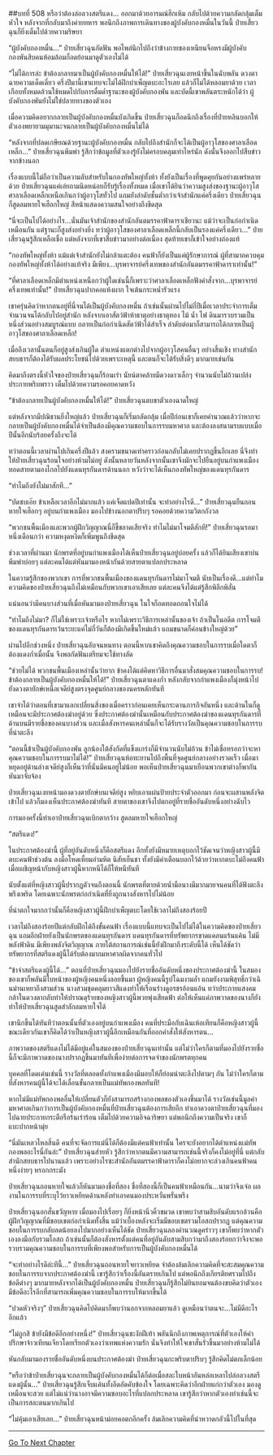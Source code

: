 ##บทที่ 508 หรือว่าต้องล่อลวงสตรีแดง...
ออกมาด้วยอารมณ์ฮึกเหิม กลับไปด้วยความกลัดกลุ้มเต็มหัวใจ หลังจากที่กลับมาถึงค่ายทหาร พอนึกถึงภาพการเดินทางของผู้บังคับกองหมื่นในวันนี้ ป๋ายเสี่ยวฉุนก็ยิ่งเต็มไปด้วยความริษยา

“ผู้บังคับกองหมื่น...” ป๋ายเสี่ยวฉุนกัดฟัน พอไพล่นึกไปถึงว่าข้างกายของเหนียนจือหรงมีผู้บังคับกองพันสิบคนห้อมล้อมก็อดย้อนมาดูตัวเองไม่ได้

“ไม่ได้การล่ะ ข้าต้องกลายมาเป็นผู้บังคับกองหมื่นให้ได้!” ป๋ายเสี่ยวฉุนเงยหน้าขึ้นในฉับพลัน ดวงตาฉายความเด็ดเดี่ยว ครึ่งปีมานี้เขาแทบจะไม่ได้ฝึกบำเพ็ญตบะอะไรเลย แล้วก็ไม่ได้หลอมยาด้วย เวลาเกือบทั้งหมดล้วนใช้หมดไปกับการดื่มด่ำฐานะของผู้บังคับกองพัน และบัดนี้เขาพลันตระหนักได้ว่า ผู้บังคับกองพันยังไม่ใช่ปลายทางของตัวเอง

เมื่อความคิดอยากกลายเป็นผู้บังคับกองหมื่นบังเกิดขึ้น ป๋ายเสี่ยวฉุนก็อดนึกถึงเรื่องที่ป๋ายหลินบอกให้ตัวเองพยายามมุมานะจนกลายเป็นผู้บังคับกองหมื่นไม่ได้

“หลังจากที่ปลดเกษียณด้วยฐานะผู้บังคับกองหมื่น กลับไปถึงสำนักก็จะได้เป็นผู้อาวุโสของศาลาเลือดเหล็ก...” ป๋ายเสี่ยวฉุนพึมพำ รู้สึกว่าข้อมูลที่ตัวเองรู้ยังไม่ครอบคลุมเท่าไหร่นัก ดังนั้นจึงออกไปสืบข่าวจากข้างนอก

เรื่องแบบนี้ไม่ถือว่าเป็นความลับสำหรับในกองทัพใหญ่ทั้งห้า ทั้งยังเป็นเรื่องที่พูดคุยกันอย่างแพร่หลายด้วย ป๋ายเสี่ยวฉุนแค่เอ่ยถามนิดหน่อยก็รับรู้เรื่องทั้งหมด เมื่อเขาได้ยินว่าความสูงส่งของฐานะผู้อาวุโสศาลาเลือดเหล็กเหนือเกินกว่าผู้อาวุโสทั่วไป แถมยังลำดับชั้นต่ำกว่าเจ้าสำนักแค่ครึ่งเดียว ป๋ายเสี่ยวฉุนก็สูดลมหายใจเฮือกใหญ่ สีหน้าแสดงความสนใจอย่างถึงขีดสุด

“นี่จะเป็นไปได้อย่างไร...นั่นมันเจ้าสำนักของสำนักอันตมรรคาฟ้าดาราเชียวนะ แม้ว่าจะเป็นก่อกำเนิดเหมือนกัน แต่ฐานะก็สูงส่งอย่างยิ่ง ทว่าผู้อาวุโสของศาลาเลือดเหล็กนี้กลับเป็นรองแค่ครึ่งเดียว...” ป๋ายเสี่ยวฉุนรู้สึกเหลือเชื่อ แต่หลังจากที่เขาสืบข่าวมาอย่างต่อเนื่อง สุดท้ายเขาก็เข้าใจอย่างถ่องแท้

“กองทัพใหญ่ทั้งห้า แม้แต่เจ้าสำนักยังไม่กล้าแตะต้อง คนฟ้าก็ยังเป็นแค่ผู้รักษาการณ์ ผู้ที่สามาถควบคุมกองทัพใหญ่ทั้งห้าได้อย่างแท้จริง มีเพียง...บุรพาจารย์ครึ่งเทพของสำนักอันตมรรคาฟ้าดาราเท่านั้น!”

“ที่ศาลาเลือดเหล็กมีตำแหน่งเหนือกว่าผู้ใดเช่นนี้ก็เพราะว่าศาลาเลือดเหล็กฟังคำสั่งจาก...บุรพาจารย์ครึ่งเทพเท่านั้น!” ป๋ายเสี่ยวฉุนปากคอแห้งผาก ใจเต้นกระหน่ำรัวแรง

เขาครุ่นคิดว่าหากตนอยู่ที่นี่จนได้เป็นผู้บังคับกองหมื่น ถ้าเช่นนั้นผ่านไปไม่กี่ปีเมื่อเวลาประจำการเต็มจำนวนจนได้กลับไปอยู่สำนัก หลังจากเอาสัตว์ฟ้าห้าธาตุอย่างธาตุทอง ไม้ น้ำ ไฟ ดินมารวบรวมเป็นหนึ่งส่วนอย่างสมบูรณ์แบบ กลายเป็นก่อกำเนิดสัตว์ฟ้าได้สำเร็จ ลำดับต่อมาก็สามารถได้กลายเป็นผู้อาวุโสของศาลาเลือดเหล็ก!

เมื่อถึงเวลานั้นตนก็อยู่สูงส่งเกินผู้ใด ตำแหน่งแตกต่างไปจากผู้อาวุโสคนอื่นๆ อย่างสิ้นเชิง ทางสำนักสยบธารก็ต้องได้รับผลประโยชน์ไปด้วยเพราะเหตุนี้ และตนก็จะได้รับสิ่งดีๆ มากมายเช่นกัน

คิดมาถึงตรงนี้หัวใจของป๋ายเสี่ยวฉุนก็ร้อนเร่า นัยน์ตาคล้ายมีดวงดาวเล็กๆ จำนวนนับไม่ถ้วนเปล่งประกายพริบพราว เต็มไปด้วยความรอคอยคาดหวัง

“ข้าต้องกลายเป็นผู้บังคับกองหมื่นให้ได้!” ป๋ายเสี่ยวฉุนตบขาตัวเองฉาดใหญ่

แต่หลังจากมีปณิธานยิ่งใหญ่แล้ว ป๋ายเสี่ยวฉุนก็เริ่มกลัดกลุ้ม เมื่อปีก่อนเขาก็เคยคำนวณแล้วว่าหากจะกลายเป็นผู้บังคับกองหมื่นได้จำเป็นต้องมีคุณความชอบในการรบมหาศาล และต้องลงสนามรบแบบเมื่อปีนั้นอีกนับร้อยครั้งถึงจะได้

ทว่าตอนนี้เวลาผ่านไปเกินครึ่งปีแล้ว สงครามขนาดเท่าคราวก่อนกลับไม่เคยปรากฏขึ้นอีกเลย นี่จึงทำให้ป๋ายเสี่ยวฉุนร้อนใจอย่างห้ามไม่อยู่ ดังนั้นหลายวันหลังจากนั้นเขาจึงมักจะไปยืนอยู่บนกำแพงเมือง ทอดสายตามองไกลไปยังแดนทุรกันดารด้านนอก หวังว่าจะได้เห็นกองทัพใหญ่ของแดนทุรกันดาร

“ทำไมถึงยังไม่มาสักที...”

“บัดซบเอ๊ย ข้าเหลือเวลาอีกไม่มากแล้ว แค่เจ็ดแปดปีเท่านั้น จะทำอย่างไรดี...” ป๋ายเสี่ยวฉุนยืนถอนหายใจเฮือกๆ อยู่บนกำแพงเมือง มองไปข้างนอกตาปริบๆ รอคอยด้วยความวิตกกังวล

“พวกชนพื้นเมืองและพวกผู้ฝึกวิญญาณนี่ก็ขี้ขลาดเสียจริง ทำไมไม่มาโจมตีสักที!” ป๋ายเสี่ยวฉุนรอมาหนึ่งเดือนกว่า ความหงุดหงิดก็เพิ่มพูนถึงขีดสุด

ช่วงเวลาที่ผ่านมา นักพรตที่อยู่บนกำแพงเมืองได้เห็นป๋ายเสี่ยวฉุนอยู่บ่อยครั้ง แล้วก็ได้ยินเสียงเขาบ่นพึมพำบ่อยๆ แต่ละคนได้แต่หันมามองหน้ากันด้วยสายตาแปลกประหลาด

ในความรู้สึกของพวกเขา การที่พวกชนพื้นเมืองของแดนทุรกันดารไม่มาโจมตี นับเป็นเรื่องดี...แต่ทำไมความคิดของป๋ายเสี่ยวฉุนถึงไม่เหมือนกับพวกเขาเอาเสียเลย แต่ละคนจึงได้แต่รู้สึกพิลึกพิลั่น

แน่นอนว่ามีคนบางส่วนที่เมื่อหันมามองป๋ายเสี่ยวฉุน ในใจก็อดทอดถอนใจไม่ได้

“ทำไมถึงไม่มา? ก็ไม่ใช่เพราะเจ้าหรือไร หากไม่เพราะวิธีการเหล่านั้นของเจ้า ถ้าเป็นในอดีต การโจมตีของแดนทุรกันดารเว้นระยะแค่ไม่กี่วันก็ต้องมีเกิดขึ้นใหม่แล้ว แถมขนาดก็ค่อนข้างใหญ่ด้วย”

ผ่านไปอีกช่วงหนึ่ง ป๋ายเสี่ยวฉุนอับจนหนทาง ตอนนี้หากเขาคิดถึงคุณความชอบในการรบเมื่อใดตาก็ต้องแดงก่ำเมื่อนั้น จึงพอกัดฟันเตรียมจะใช้ทางลัด

“ช่วยไม่ได้ พวกชนพื้นเมืองเหล่านั้นว่ายาก ข้าคงได้แต่คิดหาวิธีการอื่นมาสั่งสมคุณความชอบในการรบ! ข้าต้องกลายเป็นผู้บังคับกองหมื่นให้ได้!” ป๋ายเสี่ยวฉุนตาแดงก่ำ หลังกลับจากกำแพงเมืองก็มุ่งหน้าไปยังดวงตายักษ์เหนือเจดีย์สูงตรงจุดศูนย์กลางของนครหลักทันที

เขาจำได้ว่าตอนที่เขามาแลกเปลี่ยนสิ่งของเมื่อคราวก่อนเคยเห็นกระดานภารกิจอันหนึ่ง และด้านในก็ดูเหมือนจะมีประกาศต้องฆ่าอยู่ด้วย ซึ่งประกาศต้องฆ่านั้นเหมือนกับประกาศต้องฆ่าของแดนทุรกันดารที่ด้านบนมีรายชื่อของคนบางส่วน และเมื่อสังหารคนเหล่านั้นก็จะได้รับรางวัลเป็นคุณความชอบในการรบที่น่าตะลึง

“ตอนนี้ข้าเป็นผู้บังคับกองพัน ลูกน้องใต้สังกัดที่แข็งแกร่งก็มีจำนวนนับไม่ถ้วน ข้าไม่เชื่อหรอกว่าจะหาคุณความชอบในการรบมาไม่ได้!” ป๋ายเสี่ยวฉุนห้อทะยานไปถึงพื้นที่จุดศูนย์กลางอย่างรวดเร็ว เมื่อมาหยุดอยู่ด้านล่างเจดีย์สูงก็เห็นว่าที่นั่นมีคนอยู่ไม่น้อย พอเห็นป๋ายเสี่ยวฉุนมาเยือนพวกเขาต่างก็พากันหันมาจับจ้อง

ป๋ายเสี่ยวฉุนเงยหน้ามองดวงตายักษ์บนเจดีย์สูง หยิบเอาแผ่นป้ายประจำตัวออกมา ก่อนจะผสานพลังจิตเข้าไป แล้วก็มองเห็นประกาศต้องฆ่าทันที สายตาของเขาจึงไปตกอยู่ที่รายชื่ออันดับหนึ่งอย่างฉับไว

การมองครั้งนี้ทำเอาป๋ายเสี่ยวฉุนเบิกตากว้าง สูดลมหายใจเฮือกใหญ่

“สตรีแดง!”

ในประกาศต้องฆ่านี้ ผู้ที่อยู่อันดับหนึ่งก็คือสตรีแดง อีกทั้งยังมีหมายเหตุบอกไว้ชัดเจนว่าหญิงสาวผู้นี้มีตบะคนฟ้าช่วงต้น ลงมือโหดเหี้ยมอำมหิต นิสัยเย็นชา ทั้งยังมีคำเตือนบอกไว้ด้วยว่าหากตบะไม่ถึงคนฟ้า เมื่อเผชิญหน้ากับหญิงสาวผู้นี้หากหนีได้ก็ให้หนีทันที

นับตั้งแต่ที่หญิงสาวผู้นี้ปรากฏตัวจนถึงตอนนี้ นักพรตที่ตายด้วยน้ำมือนางมีมากมายจนคนที่ได้ฟังตะลึงพรึงเพริด โดยเฉพาะนักพรตก่อกำเนิดที่ยิ่งถูกนางสังหารไปไม่น้อย

ที่น่าตกใจมากกว่านั้นก็คือหญิงสาวผู้นี้ฝึกบำเพ็ญตบะโดยใช้เวลาไม่ถึงสองร้อยปี

เวลาไม่ถึงสองร้อยปีแต่กลับฝึกได้ถึงขั้นคนฟ้า เรื่องแบบนี้แทบจะเป็นไปไม่ได้ในความคิดของป๋ายเสี่ยวฉุน แถมอีกฝ่ายยังเป็นนักพรตของแดนทุรกันดาร แดนทุรกันดารที่ทรัพยากรขาดแคลนแร้นแค้น ไม่มีพลังฟ้าดิน มีเพียงพลังจิตวิญญาณ ภายใต้สถานการณ์เช่นนี้ยังฝึกมาถึงระดับนี้ได้ เห็นได้ชัดว่าทรัพยากรที่สตรีแดงผู้นี้ได้รับต้องมากมหาศาลผิดจากคนทั่วไป

“ข้าจำสตรีแดงผู้นี้ได้...” ตอนที่ป๋ายเสี่ยวฉุนมองไปยังรายชื่ออันดับหนึ่งของประกาศต้องฆ่านี้ ในสมองของเขาก็พลันมีใบหน้าของผู้หญิงคนหนึ่งลอยขึ้นมา ผู้หญิงคนนี้รูปโฉมงามล้ำ แถมยังงามพิสุทธิ์กว่าเฉินม่านเหยาถึงสามส่วน นางสวมชุดคลุมยาวสีแดงทำให้เรือนร่างดูอรชรอ้อนแอ้น ทว่าประกายแสงคมกล้าในดวงตากลับทำให้ปราณดุร้ายของหญิงสาวผู้นี้พวยพุ่งเสียดฟ้า ต่อให้เห็นแค่ภาพวาดของนางก็ยังทำให้ป๋ายเสี่ยวฉุนสูดสำลักลมหายใจได้

เขานึกขึ้นได้ทันทีว่าตอนนั้นที่ตัวเองอยู่บนกำแพงเมือง คนที่ประมือกับเฉินเห้อเทียนก็คือหญิงสาวผู้นี้ ขณะเดียวกันเขาก็คิดได้ว่าเป็นหญิงสาวผู้นี้อีกเหมือนกันที่ออกคำสั่งให้สังหารตน...

ภาพวาดของสตรีแดงไม่ได้มีอยู่แค่ในสมองของป๋ายเสี่ยวฉุนเท่านั้น แต่ไม่ว่าใครก็ตามที่มองไปยังรายชื่อนี้ก็จะมีภาพวาดของนางปรากฏขึ้นมาทันทีเพื่อง่ายต่อการจดจำของนักพรตทุกคน

บุคคลที่โดดเด่นเช่นนี้ รางวัลที่ตลอดทั้งกำแพงเมืองมีมอบให้ก็ย่อมน่าตะลึงไปตามๆ กัน ไม่ว่าใครก็ตามที่สังหารคนผู้นี้ได้จะได้เลื่อนขั้นกลายเป็นแม่ทัพกองพลทันที!

หากไม่มีแม่ทัพกองพลอื่นให้เปลี่ยนตัวก็ยังสามารถสร้างกองพลของตัวเองขึ้นมาได้ รางวัลเช่นนี้มูลค่ามหาศาลเกินกว่าการเป็นผู้บังคับกองหมื่นที่ป๋ายเสี่ยวฉุนต้องการเสียอีก ทำเอาดวงตาป๋ายเสี่ยวฉุนที่มองไปฉายประกายกระตือรือร้นเร่าร้อน เต็มไปด้วยความอิจฉาริษยา แต่พอนึกถึงความเป็นจริง เขาก็แบะปากหน้ามุ่ย

“นี่มันเหลวไหลสิ้นดี คนที่จะจัดการแม่นี่ได้ก็ต้องมีแต่คนฟ้าเท่านั้น ใครจะยังอยากได้ตำแหน่งแม่ทัพกองพลอะไรนี่กันล่ะ” ป๋ายเสี่ยวฉุนส่ายหัว รู้สึกว่าหากตนมีความสามารถเช่นนี้จริงก็คงไม่อยู่ที่นี่ แต่กลับสำนักสยบธารไปนานแล้ว เพราะอย่างไรซะสำนักอันตมรรคาฟ้าดาราก็คงไม่อยากจะล่วงเกินคนฟ้าคนหนึ่งง่ายๆ หรอกกระมัง

ป๋ายเสี่ยวฉุนถอนหายใจแล้วก็หันมามองชื่อที่สอง ชื่อที่สองนี้ก็เป็นคนฟ้าเหมือนกัน...นามว่าจิงเจ๋อ ผลงานในการรบที่ระบุไว้ยาวเหยียดด้านหลังทำเอาคนมองประหวั่นพรั่นพรึง

ป๋ายเสี่ยวฉุนอกสั่นขวัญหาย เมื่อมองไปเรื่อยๆ ก็ยิ่งหน้านิ่วคิ้วขมวด เขาพบว่าสามสิบอันดับแรกล้วนคือผู้ฝึกวิญญาณที่มีขอบเขตก่อกำเนิดทั้งสิ้น แม้ว่าเบื้องหลังจะเริ่มมีขอบเขตรวมโอสถปรากฏ แต่คุณความชอบในการรบกลับลดน้อยลงไปมากอย่างเห็นได้ชัด ป๋ายเสี่ยวฉุนลองคำนวณดูคร่าวๆ เขาก็พบว่าหากตัวเองลงมือกับรวมโอสถ ถ้าเช่นนั้นก็ต้องสังหารตั้งแต่คนที่อยู่อันดับสามสิบกว่ามาถึงสองร้อยกว่าจึงจะพอรวบรวมคุณความชอบในการรบที่เพียงพอสำหรับการเป็นผู้บังคับกองหมื่นได้

“จะทำอย่างไรดีล่ะทีนี้...” ป๋ายเสี่ยวฉุนถอนหายใจยาวเหยียด จำต้องล้มเลิกความคิดที่จะสะสมคุณความชอบในการรบจากประกาศต้องฆ่านี้ เขารู้สึกว่าเรื่องนี้อันตรายเกินไป แต่พอนึกถึงเกียรติยศรวมไปถึงข้อดีต่างๆ มากมายหลังจากได้เป็นผู้บังคับกองหมื่น ป๋ายเสี่ยวฉุนก็รู้สึกไม่ยินยอมจนต้องขบคิดว่าตัวเองมีข้อดีอะไรอีกที่สามารถเพิ่มคุณความชอบในการรบให้มากขึ้นได้

“ปวดหัวจริงๆ” ป๋ายเสี่ยวฉุนคิดไปคิดมาก็พบว่านอกจากหลอมยาแล้ว ดูเหมือนว่าตนจะ...ไม่มีดีอะไรอีกแล้ว

“ไม่ถูกสิ ข้ายังมีข้อดีอีกอย่างหนึ่ง!” ป๋ายเสี่ยวฉุนชะงักฝีเท้า พลันนึกถึงภาพเหตุการณ์ที่ตัวเองให้คำปรึกษาจ้าวเทียนเจียวโดยเรียกตัวเองว่าเทพแห่งความรัก นั่นจึงทำให้ใจเขาสั่นรัวขึ้นมาอย่างห้ามไม่ได้

หันกลับมามองรายชื่ออันดับหนึ่งบนประกาศต้องฆ่า ป๋ายเสี่ยวฉุนกะพริบตาปริบๆ รู้สึกคิดไม่ตกเล็กน้อย

“หรือว่าข้าป๋ายเสี่ยวฉุนจะกลายเป็นผู้บังคับกองหมื่นได้ก็ต่อเมื่อสละใบหน้าอันหล่อเหลาไปล่อลวงสตรีแดงผู้นั้น...” ป๋ายเสี่ยวฉุนรู้สึกเจ็บแค้นทั้งอึดอัดคับข้องใจ โดยเฉพาะคิดว่าอีกฝ่ายแก่กว่าตัวเอง มองดูเหมือนจะสวย แต่ไม่แน่ว่านางอาจมีความชอบอะไรที่แปลกประหลาด เขารู้สึกว่าหากตัวเองทำเช่นนี้จะเป็นการสละตนมากเกินไป

“ไม่คุ้มเอาเสียเลย...” ป๋ายเสี่ยวฉุนหน้าม่อยคอตกอีกครั้ง ล้มเลิกความคิดที่น่าหวาดกลัวนี้ไปในที่สุด


------


[Go To Next Chapter]( ./131.md)